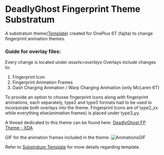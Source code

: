 # DeadlyGhost Fingerprint Theme Substratum
A substratum theme([Template](https://github.com/substratum/template)) created for OnePlus 6T (fajita) to change fingerprint animation themes.

### Guide for overlay files:
Every change is located under *assets>overlays*
Overlays include changes to:
1. Fingerprint Icon
2. Fingerprint Animation Frames
3. Dash Charging Animation / Warp Charging Animation (only McLaren 6T)

To provide an option to choose fingerprint icons along with fingerprint animations, each separately, type2 and type3 formats had to be used to incorporate both overlays into the theme. Fingerprint Icons are of type2_xx while everything else(animation frames) is placed under type3_yy.

A thread dedicated to this theme can be found here: [DeadlyGhost FP Theme - XDA](http://bit.ly/2VXPRdd)

GIF for the animation frames included in the theme:
![AnimationsGIF](https://i.imgur.com/yvwEv3L.gif)

Refer to [Substratum Template](https://github.com/substratum/template) for more details regarding template.
